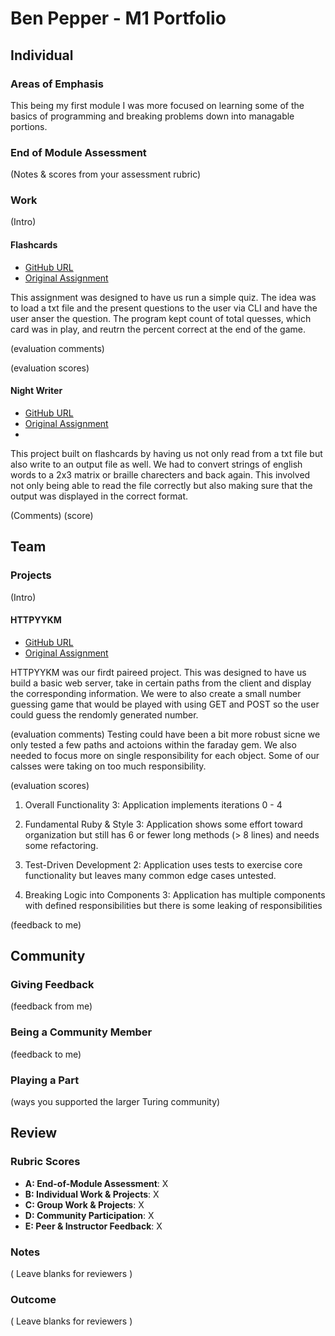# Ben Pepper - M1 Portfolio

## Individual

### Areas of Emphasis

This being my first module I was more focused on learning some of the basics of programming and breaking problems down into managable portions.

### End of Module Assessment

(Notes & scores from your assessment rubric)

### Work

(Intro)

#### Flashcards

* [GitHub URL](https://github.com/bfpepper/flashcard)
* [Original Assignment](https://github.com/turingschool/curriculum/blob/master/source/projects/flashcards.markdown)

This assignment was designed to have us run a simple quiz.  The idea was to load a txt file and the present questions to the user via CLI and have the user anser the question.  The program kept count of total quesses, which card was in play, and reutrn the percent correct at the end of the game.

(evaluation comments)

(evaluation scores)

#### Night Writer

* [GitHub URL](https://github.com/bfpepper/night_writer)
* [Original Assignment](https://github.com/turingschool/curriculum/blob/master/source/projects/night_writer.markdown)
*
This project built on flashcards by having us not only read from a txt file but also write to an output file as well.  We had to convert strings of english words to a 2x3 matrix or braille charecters and back again.  This involved not only being able to read the file correctly but also making sure that the output was displayed in the correct format.

(Comments)
(score)

## Team

### Projects

(Intro)

#### HTTPYYKM

* [GitHub URL](https://github.com/bfpepper/HTTP)
* [Original Assignment](https://github.com/turingschool/curriculum/blob/master/source/projects/http_yeah_you_know_me.markdown)

HTTPYYKM was our firdt paireed project.  This was designed to have us build a basic web server, take in certain paths from the client and display the corresponding information.  We were to also create a small number guessing game that would be played with using GET and POST so the user could guess the rendomly generated number.

(evaluation comments)
Testing could have been a bit more robust sicne we only tested a few paths and actoions within the faraday gem.  We also needed to focus more on single responsibility for each object.  Some of our calsses were taking on too much responsibility.

(evaluation scores)
1. Overall Functionality
  3: Application implements iterations 0 - 4

2. Fundamental Ruby & Style
  3: Application shows some effort toward organization but still has 6 or fewer long methods (> 8 lines) and needs some     refactoring.

3. Test-Driven Development
  2: Application uses tests to exercise core functionality but leaves many common edge cases untested.

4. Breaking Logic into Components
  3: Application has multiple components with defined responsibilities but there is some leaking of responsibilities

(feedback to me)

## Community

### Giving Feedback

(feedback from me)

### Being a Community Member

(feedback to me)

### Playing a Part

(ways you supported the larger Turing community)

## Review

### Rubric Scores

* **A: End-of-Module Assessment**: X
* **B: Individual Work & Projects**: X
* **C: Group Work & Projects**: X
* **D: Community Participation**: X
* **E: Peer & Instructor Feedback**: X

### Notes

( Leave blanks for reviewers )

### Outcome

( Leave blanks for reviewers )

